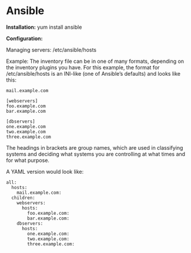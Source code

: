 # Ansible
 **Installation:**
 yum install ansible
 
 
 **Configuration:**
 
 Managing servers:
 /etc/ansible/hosts
 
 Example:
 The inventory file can be in one of many formats, depending on the inventory plugins you have. For this example, the format for /etc/ansible/hosts is an INI-like (one of Ansible’s defaults) and looks like this:
```
mail.example.com

[webservers]
foo.example.com
bar.example.com

[dbservers]
one.example.com
two.example.com
three.example.com
```
The headings in brackets are group names, which are used in classifying systems and deciding what systems you are controlling at what times and for what purpose.

A YAML version would look like:
```
all:
  hosts:
    mail.example.com:
  children:
    webservers:
      hosts:
        foo.example.com:
        bar.example.com:
    dbservers:
      hosts:
        one.example.com:
        two.example.com:
        three.example.com:
```
